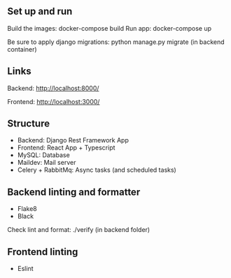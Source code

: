 ## Set up and run

Build the images: docker-compose build
Run app: docker-compose up

Be sure to apply django migrations: python manage.py migrate (in backend container)

## Links

Backend: <http://localhost:8000/>

Frontend: <http://localhost:3000/>

## Structure

- Backend: Django Rest Framework App
- Frontend: React App + Typescript
- MySQL: Database
- Maildev: Mail server
- Celery + RabbitMq: Async tasks (and scheduled tasks)

## Backend linting and formatter
- Flake8
- Black

Check lint and format: ./verify (in backend folder)

## Frontend linting

- Eslint
